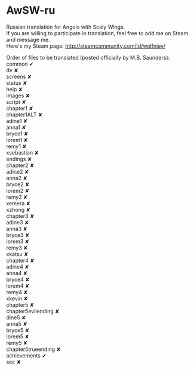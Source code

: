 # AwSW-ru 
Russian translation for Angels with Scaly Wings. <br />
If you are willing to participate in translation, feel free to add me on Steam and message me. <br />
Here's my Steam page: http://steamcommunity.com/id/wolfniey/ 


Order of files to be translated (posted officially by M.B. Saunders): <br />
common ✔<br />
dv ✘<br />
screens ✘<br />
status ✘<br />
help ✘<br />
images ✘<br />
script ✘<br />
chapter1 ✘<br />
chapter1ALT ✘<br />
adine1 ✘<br />
anna1 ✘<br />
bryce1 ✘<br />
lorem1 ✘<br />
remy1 ✘<br />
xsebastian ✘<br />
endings ✘<br />
chapter2 ✘<br />
adine2 ✘<br />
anna2 ✘<br />
bryce2 ✘<br />
lorem2 ✘<br />
remy2 ✘<br />
xemera ✘<br />
xzhong ✘<br />
chapter3 ✘<br />
adine3 ✘<br />
anna3 ✘<br />
bryce3 ✘<br /> 
lorem3 ✘<br />
remy3 ✘<br />
xkatsu ✘<br /> 
chapter4 ✘<br /> 
adine4 ✘<br />
anna4 ✘<br />
bryce4 ✘<br />
lorem4 ✘<br />
remy4 ✘<br />
xkevin ✘<br />
chapter5 ✘<br />
chapter5evilending ✘<br />
dine5 ✘<br />
anna5 ✘<br />
bryce5 ✘<br />
lorem5 ✘<br />
remy5 ✘<br />
chapter5trueending ✘<br />
achievements ✔<br />
sec ✘
